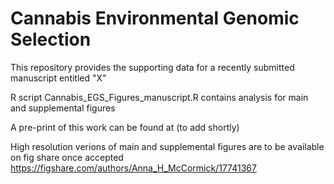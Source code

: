# Cannabis Environmental Genomic Selection

This repository provides the supporting data for a recently submitted manuscript entitled "X"

R script Cannabis_EGS_Figures_manuscript.R contains analysis for main and supplemental figures

A pre-print of this work can be found at (to add shortly)

High resolution verions of main and supplemental figures are to be available on fig share once accepted https://figshare.com/authors/Anna_H_McCormick/17741367
